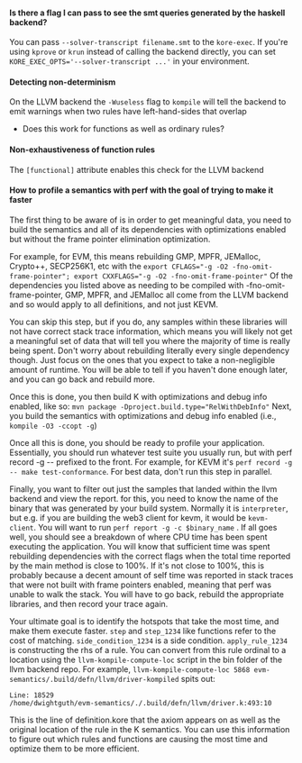 #### Is there a flag I can pass to see the smt queries generated by the haskell backend?

You can pass `--solver-transcript filename.smt` to the `kore-exec`. If you're
using `kprove` or `krun` instead of calling the backend directly, you can set
`KORE_EXEC_OPTS='--solver-transcript ...'` in your environment.

#### Detecting non-determinism

On the LLVM backend the `-Wuseless` flag to `kompile` will tell the backend to
emit warnings when two rules have left-hand-sides that overlap

* Does this work for functions as well as ordinary rules?

#### Non-exhaustiveness of function rules

The `[functional]` attribute enables this check for the LLVM backend

#### How to profile a semantics with perf with the goal of trying to make it faster

The first thing to be aware of is in order to get meaningful data, you need to
build the semantics and all of its dependencies with optimizations enabled but
without the frame pointer elimination optimization.

For example, for EVM, this means rebuilding GMP, MPFR, JEMalloc, Crypto++,
SECP256K1, etc with the
`export CFLAGS="-g -O2 -fno-omit-frame-pointer"; export CXXFLAGS="-g -O2 -fno-omit-frame-pointer"`
Of the dependencies you listed above as needing to be compiled with
-fno-omit-frame-pointer, GMP, MPFR, and JEMalloc all come from the LLVM backend
and so would apply to all definitions, and not just KEVM.

You can skip this step, but if you do, any samples within these libraries will
not have correct stack trace information, which means you will likely not get a
meaningful set of data that will tell you where the majority of time is really
being spent. Don't worry about rebuilding literally every single dependency
though. Just focus on the ones that you expect to take a non-negligible amount
of runtime. You will be able to tell if you haven't done enough later, and you
can go back and rebuild more.

Once this is done, you then build K with optimizations and debug info enabled,
like so: `mvn package -Dproject.build.type="RelWithDebInfo"` Next, you build the
semantics with optimizations and debug info enabled (i.e., `kompile -O3 -ccopt -g`)

Once all this is done, you should be ready to profile your application.
Essentially, you should run whatever test suite you usually run, but with perf
record -g -- prefixed to the front. For example, for KEVM it's
`perf record -g -- make test-conformance`. For best data, don't run this step in
parallel.

Finally, you want to filter out just the samples that landed within the llvm
backend and view the report. for this, you need to know the name of the binary
that was generated by your build system. Normally it is `interpreter`, but e.g. if
you are building the web3 client for kevm, it would be `kevm-client`. You will
want to run `perf report -g -c $binary_name` . If all goes well, you should see
a breakdown of where CPU time has been spent executing the application. You will
know that sufficient time was spent rebuilding dependencies with the correct
flags when the total time reported by the main method is close to 100%. If it's
not close to 100%, this is probably because a decent amount of self time was
reported in stack traces that were not built with frame pointers enabled,
meaning that perf was unable to walk the stack. You will have to go back,
rebuild the appropriate libraries, and then record your trace again.

Your ultimate goal is to identify the hotspots that take the most time, and make
them execute faster. `step` and `step_1234` like functions refer to the cost of
matching. `side_condition_1234` is a side condition. `apply_rule_1234` is
constructing the rhs of a rule. You can convert from this rule ordinal to a
location using the `llvm-kompile-compute-loc` script in the bin folder of the
llvm backend repo. For example,
`llvm-kompile-compute-loc 5868 evm-semantics/.build/defn/llvm/driver-kompiled`
spits out:

```
Line: 18529
/home/dwightguth/evm-semantics/./.build/defn/llvm/driver.k:493:10
```

This is the line of definition.kore that the axiom appears on as well as the
original location of the rule in the K semantics. You can use this information
to figure out which rules and functions are causing the most time and optimize
them to be more efficient.

